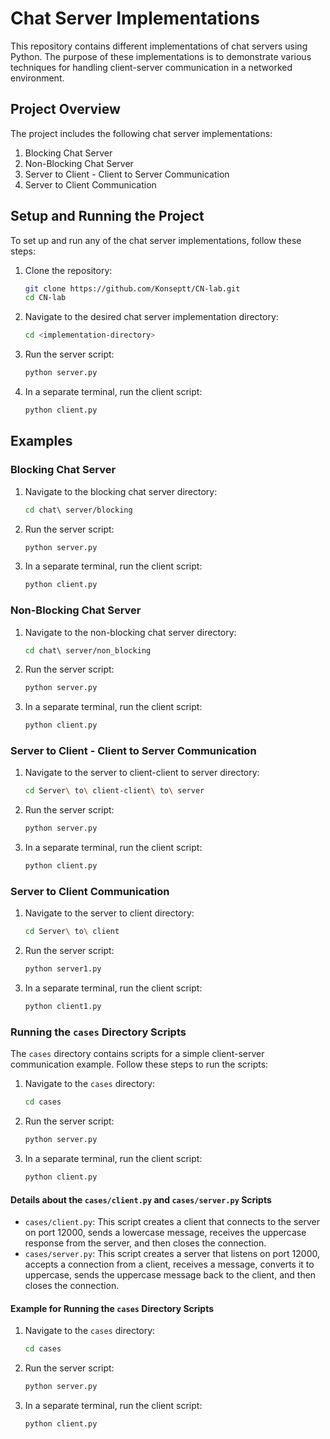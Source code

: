 # Chat Server Implementations

This repository contains different implementations of chat servers using Python. The purpose of these implementations is to demonstrate various techniques for handling client-server communication in a networked environment.

## Project Overview

The project includes the following chat server implementations:
1. Blocking Chat Server
2. Non-Blocking Chat Server
3. Server to Client - Client to Server Communication
4. Server to Client Communication

## Setup and Running the Project

To set up and run any of the chat server implementations, follow these steps:

1. Clone the repository:
   ```bash
   git clone https://github.com/Konseptt/CN-lab.git
   cd CN-lab
   ```

2. Navigate to the desired chat server implementation directory:
   ```bash
   cd <implementation-directory>
   ```

3. Run the server script:
   ```bash
   python server.py
   ```

4. In a separate terminal, run the client script:
   ```bash
   python client.py
   ```

## Examples

### Blocking Chat Server

1. Navigate to the blocking chat server directory:
   ```bash
   cd chat\ server/blocking
   ```

2. Run the server script:
   ```bash
   python server.py
   ```

3. In a separate terminal, run the client script:
   ```bash
   python client.py
   ```

### Non-Blocking Chat Server

1. Navigate to the non-blocking chat server directory:
   ```bash
   cd chat\ server/non_blocking
   ```

2. Run the server script:
   ```bash
   python server.py
   ```

3. In a separate terminal, run the client script:
   ```bash
   python client.py
   ```

### Server to Client - Client to Server Communication

1. Navigate to the server to client-client to server directory:
   ```bash
   cd Server\ to\ client-client\ to\ server
   ```

2. Run the server script:
   ```bash
   python server.py
   ```

3. In a separate terminal, run the client script:
   ```bash
   python client.py
   ```

### Server to Client Communication

1. Navigate to the server to client directory:
   ```bash
   cd Server\ to\ client
   ```

2. Run the server script:
   ```bash
   python server1.py
   ```

3. In a separate terminal, run the client script:
   ```bash
   python client1.py
   ```

### Running the `cases` Directory Scripts

The `cases` directory contains scripts for a simple client-server communication example. Follow these steps to run the scripts:

1. Navigate to the `cases` directory:
   ```bash
   cd cases
   ```

2. Run the server script:
   ```bash
   python server.py
   ```

3. In a separate terminal, run the client script:
   ```bash
   python client.py
   ```

#### Details about the `cases/client.py` and `cases/server.py` Scripts

- `cases/client.py`: This script creates a client that connects to the server on port 12000, sends a lowercase message, receives the uppercase response from the server, and then closes the connection.
- `cases/server.py`: This script creates a server that listens on port 12000, accepts a connection from a client, receives a message, converts it to uppercase, sends the uppercase message back to the client, and then closes the connection.

#### Example for Running the `cases` Directory Scripts

1. Navigate to the `cases` directory:
   ```bash
   cd cases
   ```

2. Run the server script:
   ```bash
   python server.py
   ```

3. In a separate terminal, run the client script:
   ```bash
   python client.py
   ```
